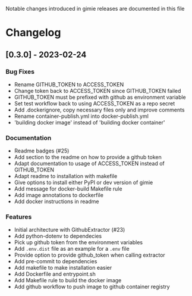 Notable changes introduced in gimie releases are documented in this file

# Changelog

## [0.3.0] - 2023-02-24

### Bug Fixes
- Rename GITHUB_TOKEN to ACCESS_TOKEN
- Change token back to ACCESS_TOKEN since GITHUB_TOKEN failed
- GITHUB_TOKEN must be prefixed with github as environment variable
- Set test workflow back to using ACCESS_TOKEN as a repo secret
- Add .dockerignore, copy necessary files only and improve comments
- Rename container-publish.yml into docker-publish.yml
- 'building docker image' instead of 'building docker container'


### Documentation
- Readme badges (#25)
- Add section to the readme on how to provide a github token
- Adapt documentation to usage of ACCESS_TOKEN instead of GITHUB_TOKEN
- Adapt readme to installation with makefile
- Give options to install either PyPI or dev version of gimie
- Add message for docker-build Makefile rule
- Add image annotations to dockerfile
- Add docker instructions in readme


### Features
- Initial architecture with GithubExtractor (#23)
- Add python-dotenv to dependecies
- Pick up github token from the environment variables
- Add `.env.dist` file as an example for a `.env` file
- Provide option to provide github_token when calling extractor
- Add pre-commit to dependencies
- Add makefile to make installation easier
- Add Dockerfile and entrypoint.sh
- Add Makefile rule to build the docker image
- Add github workflow to push image to github container registry


<!--generated by git-cliff -->
